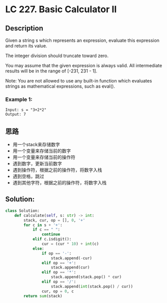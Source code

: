 # LC 227. Basic Calculator II

## Description
Given a string s which represents an expression, evaluate this expression and return its value. 

The integer division should truncate toward zero.

You may assume that the given expression is always valid. All intermediate results will be in the range of [-231, 231 - 1].

Note: You are not allowed to use any built-in function which evaluates strings as mathematical expressions, such as eval().

### Example 1:

```
Input: s = "3+2*2"
Output: 7
```
## 思路
* 用一个stack来存储数字
* 用一个变量来存储当前的数字
* 用一个变量来存储当前的操作符
* 遇到数字，更新当前数字
* 遇到操作符，根据之前的操作符，将数字入栈
* 遇到空格，跳过
* 遇到其他字符，根据之前的操作符，将数字入栈

## Solution:

```py
class Solution:
    def calculate(self, s: str) -> int:
        stack, cur, op = [], 0, '+'
        for c in s + '+':
            if c == " ":
                continue
            elif c.isdigit():
                cur = (cur * 10) + int(c)
            else:
                if op == '-':
                    stack.append(-cur)
                elif op == '+':
                    stack.append(cur)
                elif op == '*':
                    stack.append(stack.pop() * cur)
                elif op == '/':
                    stack.append(int(stack.pop() / cur))
                cur, op = 0, c
        return sum(stack)
```
